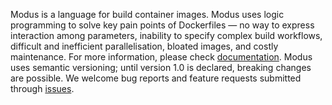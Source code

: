 Modus is a language for build container images. Modus uses logic programming to solve key pain points of Dockerfiles — no way to express interaction among parameters, inability to specify complex build workflows, difficult and inefficient parallelisation, bloated images, and costly maintenance. For more information, please check [documentation](http://docs.modus-continens.com/). Modus uses semantic versioning; until version 1.0 is declared, breaking changes are possible. We welcome bug reports and feature requests submitted through [issues](https://github.com/mechtaev/modus/issues).
